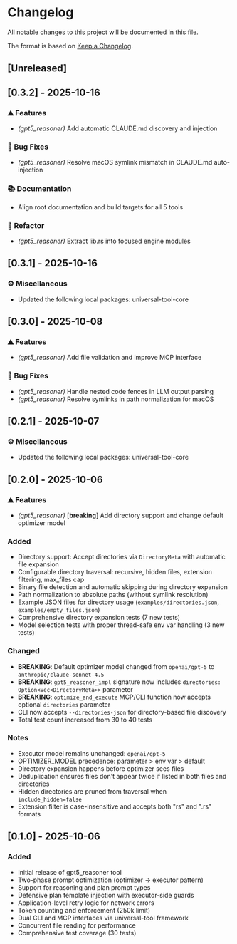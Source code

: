 # Changelog

All notable changes to this project will be documented in this file.

The format is based on [Keep a Changelog](https://keepachangelog.com/en/1.0.0/).

## [Unreleased]
## [0.3.2] - 2025-10-16

### ⛰️  Features
- *(gpt5_reasoner)* Add automatic CLAUDE.md discovery and injection

### 🐛 Bug Fixes
- *(gpt5_reasoner)* Resolve macOS symlink mismatch in CLAUDE.md auto-injection

### 📚 Documentation
- Align root documentation and build targets for all 5 tools

### 🚜 Refactor
- *(gpt5_reasoner)* Extract lib.rs into focused engine modules
## [0.3.1] - 2025-10-16

### ⚙️  Miscellaneous
- Updated the following local packages: universal-tool-core
## [0.3.0] - 2025-10-08

### ⛰️  Features
- *(gpt5_reasoner)* Add file validation and improve MCP interface

### 🐛 Bug Fixes
- *(gpt5_reasoner)* Handle nested code fences in LLM output parsing
- *(gpt5_reasoner)* Resolve symlinks in path normalization for macOS

## [0.2.1] - 2025-10-07

### ⚙️  Miscellaneous
- Updated the following local packages: universal-tool-core

## [0.2.0] - 2025-10-06

### ⛰️  Features
- *(gpt5_reasoner)* [**breaking**] Add directory support and change default optimizer model

### Added
- Directory support: Accept directories via `DirectoryMeta` with automatic file expansion
- Configurable directory traversal: recursive, hidden files, extension filtering, max_files cap
- Binary file detection and automatic skipping during directory expansion
- Path normalization to absolute paths (without symlink resolution)
- Example JSON files for directory usage (`examples/directories.json`, `examples/empty_files.json`)
- Comprehensive directory expansion tests (7 new tests)
- Model selection tests with proper thread-safe env var handling (3 new tests)

### Changed
- **BREAKING**: Default optimizer model changed from `openai/gpt-5` to `anthropic/claude-sonnet-4.5`
- **BREAKING**: `gpt5_reasoner_impl` signature now includes `directories: Option<Vec<DirectoryMeta>>` parameter
- **BREAKING**: `optimize_and_execute` MCP/CLI function now accepts optional `directories` parameter
- CLI now accepts `--directories-json` for directory-based file discovery
- Total test count increased from 30 to 40 tests

### Notes
- Executor model remains unchanged: `openai/gpt-5`
- OPTIMIZER_MODEL precedence: parameter > env var > default
- Directory expansion happens before optimizer sees files
- Deduplication ensures files don't appear twice if listed in both files and directories
- Hidden directories are pruned from traversal when `include_hidden=false`
- Extension filter is case-insensitive and accepts both "rs" and ".rs" formats

## [0.1.0] - 2025-10-06

### Added
- Initial release of gpt5_reasoner tool
- Two-phase prompt optimization (optimizer → executor pattern)
- Support for reasoning and plan prompt types
- Defensive plan template injection with executor-side guards
- Application-level retry logic for network errors
- Token counting and enforcement (250k limit)
- Dual CLI and MCP interfaces via universal-tool framework
- Concurrent file reading for performance
- Comprehensive test coverage (30 tests)
